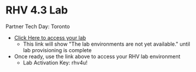# RHV 4.3 Lab

Partner Tech Day: Toronto
 - [Click Here to access your lab](http://bit.ly/2TaeoHe)
    * This link will show "The lab environments are not yet available." until lab provisioning is complete
 - Once ready, use the link above to access your RHV lab environment
    * Lab Activation Key: rhv4u!

